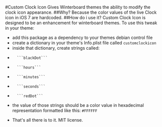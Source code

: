 #Custom Clock Icon
Gives Winterboard themes the ability to modify the clock icon appearance.
##Why?
Because the color values of the live Clock icon in iOS 7 are hardcoded. 
##How do i use it?
Custom Clock Icon is designed to be an enhancement for winterboard themes. To use this tweak in your theme:
*   add this package as a dependency to your themes debian control file
*   create a dictionary in your theme's Info.plist file called ```customclockicon```
*   inside that dictionary, create strings called:
+   	```blackDot```
+   	```hours```
+   	```minutes```
+   	```seconds```
+   	```redDot```
*   the value of those strings should be a color value in hexadecimal representation formatted like this: ```#FFFFFF```

- That's all there is to it. MIT license.
